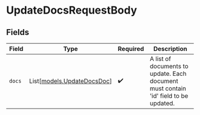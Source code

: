 # UpdateDocsRequestBody


## Fields

| Field                                                                               | Type                                                                                | Required                                                                            | Description                                                                         |
| ----------------------------------------------------------------------------------- | ----------------------------------------------------------------------------------- | ----------------------------------------------------------------------------------- | ----------------------------------------------------------------------------------- |
| `docs`                                                                              | List[[models.UpdateDocsDoc](../models/updatedocsdoc.md)]                            | :heavy_check_mark:                                                                  | A list of documents to update. Each document must contain 'id' field to be updated. |